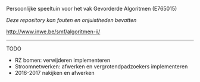Persoonlijke speeltuin voor het vak Gevorderde Algoritmen (E765015)

*Deze repository kan fouten en onjuistheden bevatten*

http://www.inwe.be/smf/algoritmen-ii/

---

TODO
- RZ bomen: verwijderen implementeren
- Stroomnetwerken: afwerken en vergrotendpadzoekers implementeren
- 2016-2017 nakijken en afwerken 
